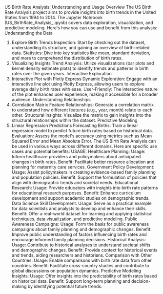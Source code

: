 US Birth Rate Analysis: Understanding and Usage
Overview
The US Birth Rate Analysis project aims to provide insights into birth trends in the United States from 1994 to 2014. The Jupyter Notebook (US_BirthRate_Analysis_.ipynb) covers data exploration, visualization, and predictive modeling. Here's how you can use and benefit from this analysis:
Understanding the Data
1. Explore Birth Trends
Inspection: Start by checking out the dataset, understanding its structure, and gaining an overview of birth-related data.
Statistics: Dive into key statistics like mean, standard deviation, and more to comprehend the distribution of birth rates.
2. Visualizing Insights
Trend Analysis: Utilize visualizations (bar plots and kernel density estimate plots) to identify trends and patterns in birth rates over the given years.
Interactive Exploration
3. Interactive Plot with Plotly Express
Dynamic Exploration: Engage with an interactive line plot using Plotly Express, allowing users to explore average daily birth rates with ease.
User-Friendly: The interactive nature of the plot enhances user experience, making it accessible for a broader audience.
Understanding Relationships
4. Correlation Matrix
Feature Relationships: Generate a correlation matrix to understand how different features (e.g., year, month) relate to each other.
Structural Insights: Visualize the matrix to gain insights into the structural relationships within the dataset.
Predictive Modeling
5. Linear Regression Predictions
Forecasting Births: Train a linear regression model to predict future birth rates based on historical data.
Evaluation: Assess the model's accuracy using metrics such as Mean Squared Error and Mean Absolute Error.
The US Birth Rate Analysis can be used in various ways across different domains. Here are specific use cases and potential benefits:
USAGE:
Healthcare Planning:
Usage: Inform healthcare providers and policymakers about anticipated changes in birth rates.
Benefit: Facilitate better resource allocation and planning for maternity care services.
Government Policy Development:
Usage: Assist policymakers in creating evidence-based family planning and population policies.
Benefit: Support the formulation of policies that align with demographic trends and societal needs.
Educational Research:
Usage: Provide educators with insights into birth rate patterns for educational research purposes.
Benefit: Enhance curriculum development and support academic studies on demographic trends.
Data Science Skill Development:
Usage: Serve as a practical example for data scientists and analysts to develop and enhance their skills.
Benefit: Offer a real-world dataset for learning and applying statistical techniques, data visualization, and predictive modeling.
Public Awareness Campaigns:
Usage: Form the basis for public awareness campaigns about family planning and demographic changes.
Benefit: Improve public understanding of factors influencing birth rates and encourage informed family planning decisions.
Historical Analysis:
Usage: Contribute to historical analyses to understand societal shifts and demographic changes.
Benefit: Provide context for historical events and trends, aiding researchers and historians.
Comparison with Other Countries:
Usage: Enable comparisons with birth rate data from other countries.
Benefit: Facilitate cross-country studies and contribute to global discussions on population dynamics.
Predictive Modeling Insights:
Usage: Offer insights into the predictability of birth rates based on historical data.
Benefit: Support long-term planning and decision-making by identifying potential future trends.
